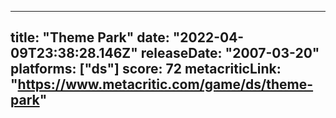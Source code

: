 
---
title: "Theme Park"
date: "2022-04-09T23:38:28.146Z"
releaseDate: "2007-03-20"
platforms: ["ds"]
score: 72
metacriticLink: "https://www.metacritic.com/game/ds/theme-park"
---
